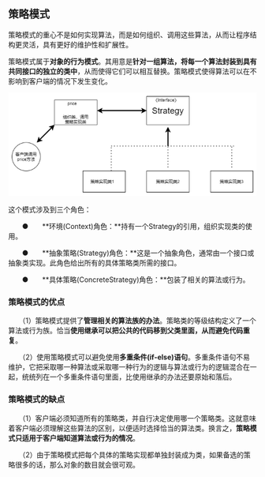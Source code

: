 策略模式
--------

策略模式的重心不是如何实现算法，而是如何组织、调用这些算法，从而让程序结构更灵活，具有更好的维护性和扩展性。

策略模式属于**对象的行为模式**。其用意是**针对一组算法，将每一个算法封装到具有共同接口的独立的类中**，从而使得它们可以相互替换。策略模式使得算法可以在不影响到客户端的情况下发生变化。

![策略模式](assets/策略模式.png)

这个模式涉及到三个角色：

　　●　　**环境(Context)角色：**持有一个Strategy的引用，组织实现类的使用。

　　●　　**抽象策略(Strategy)角色：**这是一个抽象角色，通常由一个接口或抽象类实现。此角色给出所有的具体策略类所需的接口。

　　●　　**具体策略(ConcreteStrategy)角色：**包装了相关的算法或行为。

### 策略模式的优点

　　（1）策略模式提供了**管理相关的算法族的办法**。策略类的等级结构定义了一个算法或行为族。恰当**使用继承可以把公共的代码移到父类里面，从而避免代码重复**。

　　（2）使用策略模式可以避免使用**多重条件(if-else)语句**。多重条件语句不易维护，它把采取哪一种算法或采取哪一种行为的逻辑与算法或行为的逻辑混合在一起，统统列在一个多重条件语句里面，比使用继承的办法还要原始和落后。

### 策略模式的缺点

　　（1）客户端必须知道所有的策略类，并自行决定使用哪一个策略类。这就意味着客户端必须理解这些算法的区别，以便适时选择恰当的算法类。换言之，**策略模式只适用于客户端知道算法或行为的情况**。

　　（2）由于策略模式把每个具体的策略实现都单独封装成为类，如果备选的策略很多的话，那么对象的数目就会很可观。